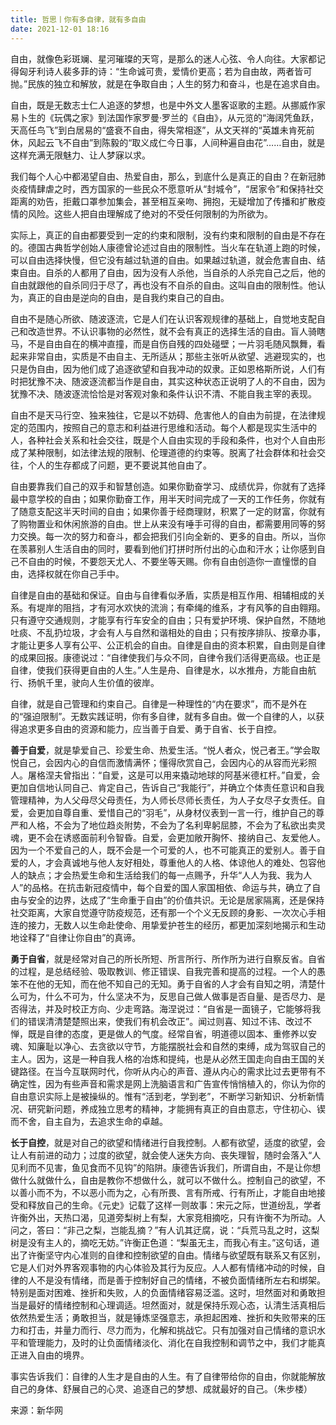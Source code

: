 ```yaml
---
title: 哲思丨你有多自律，就有多自由
date: 2021-12-01 18:16
---
```




自由，就像色彩斑斓、星河璀璨的天穹，是那么的迷人心弦、令人向往。大家都记得匈牙利诗人裴多菲的诗：“生命诚可贵，爱情价更高；若为自由故，两者皆可抛。”民族的独立和解放，就是在争取自由；人生的努力和奋斗，也是在追求自由。

自由，既是无数志士仁人追逐的梦想，也是中外文人墨客讴歌的主题。从挪威作家易卜生的《玩偶之家》到法国作家罗曼·罗兰的《自由》，从元览的“海阔凭鱼跃，天高任鸟飞”到白居易的“盛衰不自由，得失常相逐”，从文天祥的“英雄未肯死前休，风起云飞不自由”到陈毅的“取义成仁今日事，人间种遍自由花”……自由，就是这样充满无限魅力、让人梦寐以求。

我们每个人心中都渴望自由、热爱自由，那么，到底什么是真正的自由？在新冠肺炎疫情肆虐之时，西方国家的一些民众不愿意听从“封城令”，“居家令”和保持社交距离的劝告，拒戴口罩参加集会，甚至相互亲吻、拥抱，无疑增加了传播和扩散疫情的风险。这些人把自由理解成了绝对的不受任何限制的为所欲为。

实际上，真正的自由都要受到一定的约束和限制，没有约束和限制的自由是不存在的。德国古典哲学创始人康德曾论述过自由的限制性。当火车在轨道上跑的时候，可以自由选择快慢，但它没有越过轨道的自由。如果越过轨道，就会危害自由、结束自由。自杀的人都用了自由，因为没有人杀他，当自杀的人杀完自己之后，他的自由就跟他的自杀同归于尽了，再也没有不自杀的自由。这叫自由的限制性。他认为，真正的自由是逆向的自由，是自我约束自己的自由。

自由不是随心所欲、随波逐流，它是人们在认识客观规律的基础上，自觉地支配自己和改造世界。不认识事物的必然性，就不会有真正的选择生活的自由。盲人骑瞎马，不是自由自在的横冲直撞，而是自伤自残的四处碰壁；一片羽毛随风飘舞，看起来非常自由，实质是不由自主、无所适从；那些主张听从欲望、逃避现实的，也只是伪自由，因为他们成了追逐欲望和自我冲动的奴隶。正如恩格斯所说，人们有时把犹豫不决、随波逐流都当作是自由，其实这种状态正说明了人的不自由，因为犹豫不决、随波逐流恰恰是对客观对象和条件认识不清、不能自我主宰的表现。

自由不是天马行空、独来独往，它是以不妨碍、危害他人的自由为前提，在法律规定的范围内，按照自己的意志和利益进行思维和活动。每个人都是现实生活中的人，各种社会关系和社会交往，既是个人自由实现的手段和条件，也对个人自由形成了某种限制，如法律法规的限制、伦理道德的约束等。脱离了社会群体和社会交往，个人的生存都成了问题，更不要说其他自由了。

自由要靠我们自己的双手和智慧创造。如果你勤奋学习、成绩优异，你就有了选择最中意学校的自由；如果你勤奋工作，用半天时间完成了一天的工作任务，你就有了随意支配这半天时间的自由；如果你善于经商理财，积累了一定的财富，你就有了购物置业和休闲旅游的自由。世上从来没有唾手可得的自由，都需要用同等的努力交换。每一次的努力和奋斗，都会把我们引向全新的、更多的自由。所以，当你在羡慕别人生活自由的同时，要看到他们打拼时所付出的心血和汗水；让你感到自己不自由的时候，不要怨天尤人、不要坐等天赐。你有自由创造你一直憧憬的自由，选择权就在你自己手中。

自律是自由的基础和保证。自由与自律看似矛盾，实质是相互作用、相辅相成的关系。有堤岸的阻挡，才有河水欢快的流淌；有牵绳的维系，才有风筝的自由翱翔。只有遵守交通规则，才能享有行车安全的自由；只有爱护环境、保护自然，不随地吐痰、不乱扔垃圾，才会有人与自然和谐相处的自由；只有按序排队、按章办事，才能让更多人享有公平、公正机会的自由。自律是自由的资本积累，自由则是自律的成果回报。康德说过：“自律使我们与众不同，自律令我们活得更高级。也正是自律，使我们获得更自由的人生。”人生是舟、自律是水，以水推舟，方能自由航行、扬帆千里，驶向人生价值的彼岸。

自律，就是自己管理和约束自己。自律是一种理性的“内在要求”，而不是外在的“强迫限制”。无数实践证明，你有多自律，就有多自由。做一个自律的人，以获得追求更多自由的资源和能力，应当善于自爱、勇于自省、长于自控。

**善于自爱**，就是挚爱自己、珍爱生命、热爱生活。“悦人者众，悦己者王。”学会取悦自己，会因内心的自信而激情满怀；懂得欣赏自己，会因内心的从容而光彩照人。屠格涅夫曾指出：“自爱，这是可以用来撬动地球的阿基米德杠杆。”自爱，会更加自信地认同自己、肯定自己，告诉自己“我能行”，并确立个体责任意识和自我管理精神，为人父母尽父母责任，为人师长尽师长责任，为人子女尽子女责任。自爱，会更加自尊自重、爱惜自己的“羽毛”，从身材仪表到一言一行，维护自己的尊严和人格，不会为了地位趋炎附势，不会为了名利卑躬屈膝，不会为了私欲出卖灵魂，更不会在诱惑面前利令智昏。自爱，会更加敞开胸怀、接纳自己、友爱他人。因为一个不爱自己的人，既不会是一个可爱的人，也不可能真正的爱别人。善于自爱的人，才会真诚地与他人友好相处，尊重他人的人格、体谅他人的难处、包容他人的缺点；才会热爱生命和生活给我们的每一点赐予，升华“人人为我、我为人人”的品格。在抗击新冠疫情中，每个自爱的国人家国相依、命运与共，确立了自由与安全的边界，达成了“生命重于自由”的价值共识。无论是居家隔离，还是保持社交距离，大家自觉遵守防疫规范，还有那一个个义无反顾的身影、一次次心手相连的接力，无数人以生命赴使命、用挚爱护苍生的经历，都更加深刻地揭示和生动地诠释了“自律让你自由”的真谛。

**勇于自省**，就是经常对自己的所长所短、所言所行、所作所为进行自察反省。自省的过程，是总结经验、吸取教训、修正错误、自我完善和提高的过程。一个人的愚笨不在他的无知，而在他不知自己的无知。勇于自省的人才会有自知之明，清楚什么可为，什么不可为，什么坚决不为，反思自己做人做事是否自量、是否尽力、是否得法，并及时校正方向、少走弯路。海涅说过：“自省是一面镜子，它能够将我们的错误清清楚楚照出来，使我们有机会改正”。闻过则喜、知过不讳、改过不惮，既是自律的态度，更是做人的气度。经常自省，明道德以固本、重修养以安魂、知廉耻以净心、去贪欲以守节，方能摆脱社会和自然的束缚，成为驾驭自己的主人。因为，这是一种自我人格的冶炼和提纯，也是从必然王国走向自由王国的关键路径。在当今互联网时代，你听从内心的声音、遵从内心的需求比过去更带有不确定性，因为有些声音和需求是网上洗脑语言和广告宣传悄悄植入的，你认为你的自由意识实际上是被操纵的。惟有“活到老，学到老”，不断学习新知识、分析新情况、研究新问题，养成独立思考的精神，才能拥有真正的自由意志，守住初心、锲而不舍，自主自为，去追求生命的卓越。

**长于自控**，就是对自己的欲望和情绪进行自我控制。人都有欲望，适度的欲望，会让人有前进的动力；过度的欲望，就会使人迷失方向、丧失理智，随时会落入“人见利而不见害，鱼见食而不见钩”的陷阱。康德告诉我们，所谓自由，不是让你想做什么就做什么，自由是教你不想做什么，就可以不做什么。控制自己的欲望，不以善小而不为，不以恶小而为之，心有所畏、言有所戒、行有所止，才能自由地接受和释放自己的生命。《元史》记载了这样一则故事：宋元之际，世道纷乱，学者许衡外出，天热口渴，见道旁梨树上有梨，大家竞相摘吃，只有许衡不为所动。人问之，答曰：“非己之梨，岂能乱摘？”有人讥其迂腐，说：“兵荒马乱之时，这梨树是没有主人的，摘吃无妨。”许衡正色道：“梨虽无主，而我心有主。”这句话，道出了许衡坚守内心准则的自律和控制欲望的自由。情绪与欲望既有联系又有区别，它是人们对外界客观事物的内心体验及其行为反应。人人都有情绪冲动的时候，自律的人不是没有情绪，而是善于控制好自己的情绪，不被负面情绪所左右和绑架。特别是面对困难、挫折和失败，人的负面情绪容易泛滥。这时，坦然面对和勇敢担当是最好的情绪控制和心理调适。坦然面对，就是保持乐观心态，认清生活真相后依然热爱生活；勇敢担当，就是锤炼坚强意志，承担起困难、挫折和失败带来的压力和打击，并量力而行、尽力而为，化解和挑战它。只有加强对自己情绪的意识水平和管理能力，及时的让负面情绪淡化、消化在自我控制和调节之中，我们才能真正进入自由的境界。

事实告诉我们：自律的人生才是自由的人生。有了自律带给你的自由，你就能解放自己的身体、舒展自己的心灵、追逐自己的梦想、成就最好的自己。（朱步楼）

来源：新华网

